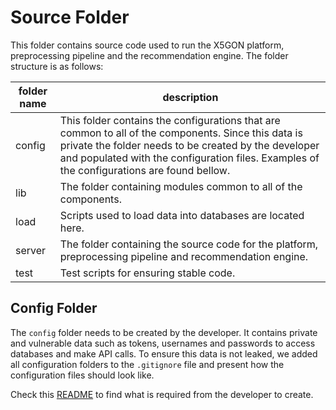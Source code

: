 # Source Folder

This folder contains source code used to run the X5GON platform, preprocessing
pipeline and the recommendation engine. The folder structure is as follows:

| folder name | description |
| ----------- | ----------- |
| config      | This folder contains the configurations that are common to all of the components. Since this data is private the folder needs to be created by the developer and populated with the configuration files. Examples of the configurations are found bellow.|
| lib         | The folder containing modules common to all of the components. |
| load        | Scripts used to load data into databases are located here. |
| server      | The folder containing the source code for the platform, preprocessing pipeline and recommendation engine. |
| test        | Test scripts for ensuring stable code. |


## Config Folder

The `config` folder needs to be created by the developer. It contains private
and vulnerable data such as tokens, usernames and passwords to access databases
and make API calls. To ensure this data is not leaked, we added all configuration
folders to the `.gitignore` file and present how the configuration files should
look like.

Check this [README](./config/README.md) to find what is required from the
developer to create.
